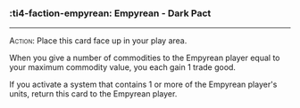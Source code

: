 ### :ti4-faction-empyrean: __Empyrean - Dark Pact__

---
<span style="font-variant:small-caps;">Action</span>: Place this card face up in your play area. 

When you give a number of commodities to the Empyrean player equal to your maximum commodity value, you each gain 1 trade good.

If you activate a system that contains 1 or more of the Empyrean player's units, return this card to the Empyrean player.